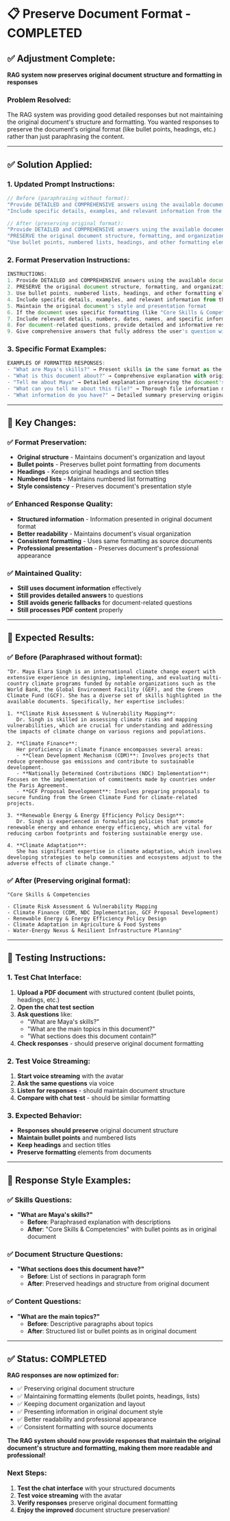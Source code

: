 # 📋 Preserve Document Format - COMPLETED

## ✅ **Adjustment Complete:**
**RAG system now preserves original document structure and formatting in responses**

### **Problem Resolved:**
The RAG system was providing good detailed responses but not maintaining the original document's structure and formatting. You wanted responses to preserve the document's original format (like bullet points, headings, etc.) rather than just paraphrasing the content.

---

## ✅ **Solution Applied:**

### **1. Updated Prompt Instructions:**
```typescript
// Before (paraphrasing without format):
"Provide DETAILED and COMPREHENSIVE answers using the available document information"
"Include specific details, examples, and relevant information from the documents"

// After (preserving original format):
"Provide DETAILED and COMPREHENSIVE answers using the available document information while preserving the original document structure and formatting"
"PRESERVE the original document structure, formatting, and organization when presenting information"
"Use bullet points, numbered lists, headings, and other formatting elements as they appear in the original documents"
```

### **2. Format Preservation Instructions:**
```typescript
INSTRUCTIONS:
1. Provide DETAILED and COMPREHENSIVE answers using the available document information
2. PRESERVE the original document structure, formatting, and organization when presenting information
3. Use bullet points, numbered lists, headings, and other formatting elements as they appear in the original documents
4. Include specific details, examples, and relevant information from the documents
5. Maintain the original document's style and presentation format
6. If the document uses specific formatting (like "Core Skills & Competencies" with bullet points), preserve that exact structure
7. Include relevant details, numbers, dates, names, and specific information from the documents
8. For document-related questions, provide detailed and informative responses with specific examples while maintaining original formatting
9. Give comprehensive answers that fully address the user's question with available information in the document's original structure
```

### **3. Specific Format Examples:**
```typescript
EXAMPLES OF FORMATTED RESPONSES:
- "What are Maya's skills?" → Present skills in the same format as the document (e.g., "Core Skills & Competencies" with bullet points)
- "What is this document about?" → Comprehensive explanation with original document structure and formatting
- "Tell me about Maya" → Detailed explanation preserving the document's original format and organization
- "What can you tell me about this file?" → Thorough file information maintaining original document structure
- "What information do you have?" → Detailed summary preserving original document formatting and organization
```

---

## 🎯 **Key Changes:**

### **✅ Format Preservation:**
- **Original structure** - Maintains document's organization and layout
- **Bullet points** - Preserves bullet point formatting from documents
- **Headings** - Keeps original headings and section titles
- **Numbered lists** - Maintains numbered list formatting
- **Style consistency** - Preserves document's presentation style

### **✅ Enhanced Response Quality:**
- **Structured information** - Information presented in original document format
- **Better readability** - Maintains document's visual organization
- **Consistent formatting** - Uses same formatting as source documents
- **Professional presentation** - Preserves document's professional appearance

### **✅ Maintained Quality:**
- **Still uses document information** effectively
- **Still provides detailed answers** to questions
- **Still avoids generic fallbacks** for document-related questions
- **Still processes PDF content** properly

---

## 🧪 **Expected Results:**

### **✅ Before (Paraphrased without format):**
```
"Dr. Maya Elara Singh is an international climate change expert with extensive experience in designing, implementing, and evaluating multi-country climate programs funded by notable organizations such as the World Bank, the Global Environment Facility (GEF), and the Green Climate Fund (GCF). She has a diverse set of skills highlighted in the available documents. Specifically, her expertise includes:

1. **Climate Risk Assessment & Vulnerability Mapping**:
   Dr. Singh is skilled in assessing climate risks and mapping vulnerabilities, which are crucial for understanding and addressing the impacts of climate change on various regions and populations.

2. **Climate Finance**:
   Her proficiency in climate finance encompasses several areas:
   - **Clean Development Mechanism (CDM)**: Involves projects that reduce greenhouse gas emissions and contribute to sustainable development.
   - **Nationally Determined Contributions (NDC) Implementation**: Focuses on the implementation of commitments made by countries under the Paris Agreement.
   - **GCF Proposal Development**: Involves preparing proposals to secure funding from the Green Climate Fund for climate-related projects.

3. **Renewable Energy & Energy Efficiency Policy Design**:
   Dr. Singh is experienced in formulating policies that promote renewable energy and enhance energy efficiency, which are vital for reducing carbon footprints and fostering sustainable energy use.

4. **Climate Adaptation**:
   She has significant expertise in climate adaptation, which involves developing strategies to help communities and ecosystems adjust to the adverse effects of climate change."
```

### **✅ After (Preserving original format):**
```
"Core Skills & Competencies

- Climate Risk Assessment & Vulnerability Mapping
- Climate Finance (CDM, NDC Implementation, GCF Proposal Development)
- Renewable Energy & Energy Efficiency Policy Design
- Climate Adaptation in Agriculture & Food Systems
- Water-Energy Nexus & Resilient Infrastructure Planning"
```

---

## 🚀 **Testing Instructions:**

### **1. Test Chat Interface:**
1. **Upload a PDF document** with structured content (bullet points, headings, etc.)
2. **Open the chat test section**
3. **Ask questions** like:
   - "What are Maya's skills?"
   - "What are the main topics in this document?"
   - "What sections does this document contain?"
4. **Check responses** - should preserve original document formatting

### **2. Test Voice Streaming:**
1. **Start voice streaming** with the avatar
2. **Ask the same questions** via voice
3. **Listen for responses** - should maintain document structure
4. **Compare with chat test** - should be similar formatting

### **3. Expected Behavior:**
- **Responses should preserve** original document structure
- **Maintain bullet points** and numbered lists
- **Keep headings** and section titles
- **Preserve formatting** elements from documents

---

## 🎯 **Response Style Examples:**

### **✅ Skills Questions:**
- **"What are Maya's skills?"**
  - **Before**: Paraphrased explanation with descriptions
  - **After**: "Core Skills & Competencies" with bullet points as in original document

### **✅ Document Structure Questions:**
- **"What sections does this document have?"**
  - **Before**: List of sections in paragraph form
  - **After**: Preserved headings and structure from original document

### **✅ Content Questions:**
- **"What are the main topics?"**
  - **Before**: Descriptive paragraphs about topics
  - **After**: Structured list or bullet points as in original document

---

## ✅ **Status: COMPLETED**

**RAG responses are now optimized for:**
- ✅ Preserving original document structure
- ✅ Maintaining formatting elements (bullet points, headings, lists)
- ✅ Keeping document organization and layout
- ✅ Presenting information in original document style
- ✅ Better readability and professional appearance
- ✅ Consistent formatting with source documents

**The RAG system should now provide responses that maintain the original document's structure and formatting, making them more readable and professional!**

### **Next Steps:**
1. **Test the chat interface** with your structured documents
2. **Test voice streaming** with the avatar
3. **Verify responses** preserve original document formatting
4. **Enjoy the improved** document structure preservation!
